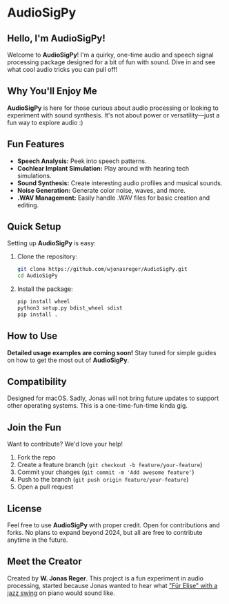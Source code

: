 # AudioSigPy

## Hello, I'm AudioSigPy!
Welcome to **AudioSigPy**! I'm a quirky, one-time audio and speech signal processing package designed for a bit of fun with sound. Dive in and see what cool audio tricks you can pull off!

## Why You'll Enjoy Me
**AudioSigPy** is here for those curious about audio processing or looking to experiment with sound synthesis. It's not about power or versatility—just a fun way to explore audio :)

## Fun Features
- **Speech Analysis:** Peek into speech patterns.
- **Cochlear Implant Simulation:** Play around with hearing tech simulations.
- **Sound Synthesis:** Create interesting audio profiles and musical sounds.
- **Noise Generation:** Generate color noise, waves, and more.
- **.WAV Management:** Easily handle .WAV files for basic creation and editing.

## Quick Setup
Setting up **AudioSigPy** is easy:

1. Clone the repository:
   ```sh
   git clone https://github.com/wjonasreger/AudioSigPy.git
   cd AudioSigPy
   ```

2. Install the package:
   ```sh
   pip install wheel
   python3 setup.py bdist_wheel sdist
   pip install .
   ```

## How to Use
**Detailed usage examples are coming soon!** Stay tuned for simple guides on how to get the most out of **AudioSigPy**.

## Compatibility
Designed for macOS. Sadly, Jonas will not bring future updates to support other operating systems. This is a one-time-fun-time kinda gig.

## Join the Fun
Want to contribute? We'd love your help!

1. Fork the repo
2. Create a feature branch (`git checkout -b feature/your-feature`)
3. Commit your changes (`git commit -m 'Add awesome feature'`)
4. Push to the branch (`git push origin feature/your-feature`)
5. Open a pull request

## License
Feel free to use **AudioSigPy** with proper credit. Open for contributions and forks. No plans to expand beyond 2024, but all are free to contribute anytime in the future.

## Meet the Creator
Created by **W. Jonas Reger**. This project is a fun experiment in audio processing, started because Jonas wanted to hear what ["Für Elise" with a jazz swing](https://github.com/wjonasreger/fur_elise_swing) on piano would sound like.